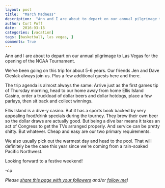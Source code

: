 ```yaml
---
layout: post
title:  "March Madness"
description:  "Ann and I are about to depart on our annual pilgrimage to Las Vegas for the opening of the NCAA Tournament."
author: Curt Poff
date:   2016-03-13
categories: [vacation]
tags: [basketball, las vegas, ]
comments: True
---
```


Ann and I are about to depart on our annual pilgrimage to Las Vegas for the opening of the NCAA Tournament.

<!--more-->

We've been going on this trip for about 5-6 years. Our friends Jen and Dave Cieslak always join us. Plus a few additional guests here and there.

The trip agenda is almost always the same: Arrive just as the first games tip of Thursday morning, head to our home away from home Ellis Island Casino, order a truckload of dollar beers and dollar hotdogs, place a few parlays, then sit back and collect winnings. 

Ellis Island is a dive-y casino. But it has a sports book backed by very appealing food/drink specials during the tourney. They brew their own beer so the dollar draws are actually good. But being a dive bar means it takes an act of Congress to get the TVs arranged properly. And service can be pretty shitty. But whatever. Cheap and easy are our two primary requirements.

We also usually pick out the warmest day and head to the pool. That will definitely be the case this year since we're coming from a rain-soaked Pacific Northwest.

Looking forward to a festive weekend!

-cp


*Please
<a href="https://twitter.com/intent/tweet?url={{ site.production_url }}{{ page.url }}&text={{ page.title }}&via=cpoff" 
   target="_blank">
  share this page with your followers</a> 
and/or 
<a href="https://twitter.com/cpoff">
  follow me</a>!*